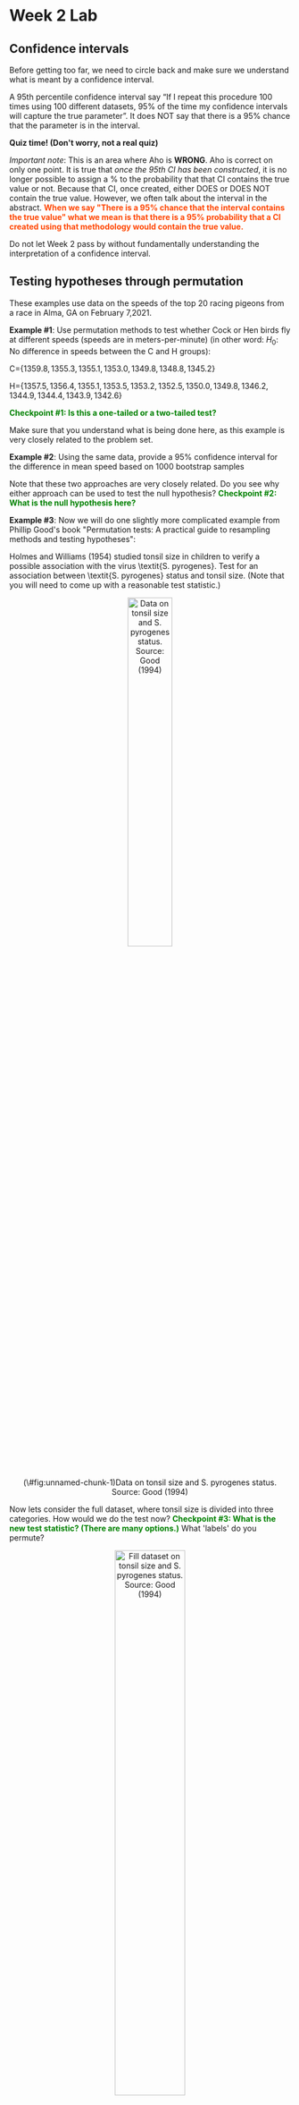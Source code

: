 Week 2 Lab
=============

Confidence intervals
-----------------------

Before getting too far, we need to circle back and make sure we understand what is meant by a confidence interval. 

A 95th percentile confidence interval say “If I repeat this procedure 100 times using 100 different datasets, 95% of the time my confidence intervals will capture the true parameter”. It does NOT say that there is a 95% chance that the parameter is in the interval.

**Quiz time! (Don't worry, not a real quiz)**

*Important note*: This is an area where Aho is **WRONG**. Aho is correct on only one point. It is true that *once the 95th CI has been constructed*, it is no longer possible to assign a $\%$ to the probability that that CI contains the true value or not. Because that CI, once created, either DOES or DOES NOT contain the true value. However, we often talk about the interval in the abstract. **<span style="color: orangered;">When we say "There is a 95$\%$ chance that the interval contains the true value" what we mean is that there is a 95$\%$ probability that a CI created using that methodology would contain the true value.</span>**

Do not let Week 2 pass by without fundamentally understanding the interpretation of a confidence interval. 

Testing hypotheses through permutation
------------------------------------

These examples use data on the speeds of the top 20 racing pigeons from a race in Alma, GA on February 7,2021. 

**Example #1**: Use permutation methods to test whether Cock or Hen birds fly at different speeds (speeds are in meters-per-minute) (in other word: $H_{0}$: No difference in speeds between the C and H groups):

C=$\{1359.8,1355.3,1355.1,1353.0,1349.8,1348.8,1345.2\}$

H=$\{1357.5,1356.4,1355.1,1353.5,1353.2,1352.5,1350.0,1349.8,1346.2,1344.9,1344.4,1343.9,1342.6\}$

**<span style="color: green;">Checkpoint #1: Is this a one-tailed or a two-tailed test?</span>**

Make sure that you understand what is being done here, as this example is very closely related to the problem set.


**Example #2**: Using the same data, provide a 95% confidence interval for the difference in mean speed based on 1000 bootstrap samples

Note that these two approaches are very closely related. Do you see why either approach can be used to test the null hypothesis? **<span style="color: green;">Checkpoint #2: What is the null hypothesis here?</span>**

**Example #3**: Now we will do one slightly more complicated example from Phillip Good's book "Permutation tests: A practical guide to resampling methods and testing hypotheses":

Holmes and Williams (1954) studied tonsil size in children to verify a possible association with the virus \textit{S. pyrogenes}. Test for an association between \textit{S. pyrogenes} status and tonsil size. (Note that you will need to come up with a reasonable test statistic.)

<div class="figure" style="text-align: center">
<img src="Table2categories.png" alt="Data on tonsil size and S. pyrogenes status. Source: Good (1994)" width="40%" />
<p class="caption">(\#fig:unnamed-chunk-1)Data on tonsil size and S. pyrogenes status. Source: Good (1994)</p>
</div>

Now lets consider the full dataset, where tonsil size is divided into three categories. How would we do the test now? **<span style="color: green;">Checkpoint #3: What is the new test statistic? (There are many options.)</span>** What 'labels' do you permute?

<div class="figure" style="text-align: center">
<img src="Table3categories.png" alt="Fill dataset on tonsil size and S. pyrogenes status. Source: Good (1994)" width="50%" />
<p class="caption">(\#fig:unnamed-chunk-2)Fill dataset on tonsil size and S. pyrogenes status. Source: Good (1994)</p>
</div>

Basics of bootstrap and jackknife
------------------------------------

To get started with bootstrap and jackknife techniques, we start by working through a very simple example. First we simulate some data


```r
x<-seq(0,9,by=1)
```

This will constutute our "data". Let's print the result of sampling with replacement to get a sense for it...


```r
table(sample(x,size=length(x),replace=T))
```

```
## 
## 2 3 4 5 6 7 8 9 
## 1 1 2 1 2 1 1 1
```

Now we will write a little script to take bootstrap samples and calculate the means of each of these bootstrap samples


```r
xmeans<-vector(length=1000)
for (i in 1:1000)
  {
  xmeans[i]<-mean(sample(x,replace=T))
  }
```

The actual number of bootstrapped samples is arbitrary *at this point* but there are ways of characterizing the precision of the bootstrap (jackknife-after-bootstrap) which might inform the number of bootstrap samples needed. *In practice*, people tend to pick some arbitrary but large number of bootstrap samples because computers are so fast that it is often easy to draw far more samples than are actually needed. When calculation of the statistic is slow (as might be the case if you are using the samples to construct a phylogeny, for example), then you would need to be more concerned with the number of bootstrap samples. 

First, lets just look at a histogram of the bootstrapped means and plot the actual sample mean on the histogram for comparison



```r
hist(xmeans,breaks=30,col="pink")
abline(v=mean(x),lwd=2)
```

<img src="Week-2-lab_files/figure-html/unnamed-chunk-6-1.png" width="672" />

Calculating bias and standard error
-----------------------------------

From these we can calculate the bias and standard deviation for the mean (which is the "statistic"):

$$
\widehat{Bias_{boot}} = \left(\frac{1}{k}\sum^{k}_{i=1}\theta^{*}_{i}\right)-\hat{\theta}
$$


```r
bias.boot<-mean(xmeans)-mean(x)
bias.boot
```

```
## [1] -0.0499
```

```r
hist(xmeans,breaks=30,col="pink")
abline(v=mean(x),lwd=5,col="black")
abline(v=mean(xmeans),lwd=2,col="yellow")
```

<img src="Week-2-lab_files/figure-html/unnamed-chunk-7-1.png" width="672" />

$$
\widehat{s.e._{boot}} = \sqrt{\frac{1}{k-1}\sum^{k}_{i=1}(\theta^{*}_{i}-\bar{\theta^{*}})^{2}}
$$


```r
se.boot<-sd(xmeans)
```

We can find the confidence intervals in two ways:

Method #1: Assume the bootstrap statistics are normally distributed


```r
LL.boot<-mean(xmeans)-1.96*se.boot #where did 1.96 come from?
UL.boot<-mean(xmeans)+1.96*se.boot
LL.boot
```

```
## [1] 2.651292
```

```r
UL.boot
```

```
## [1] 6.248908
```

Method #2: Simply take the quantiles of the bootstrap statistics


```r
quantile(xmeans,c(0.025,0.975))
```

```
##   2.5%  97.5% 
## 2.7000 6.1025
```

Let's compare this to what we would have gotten if we had used normal distribution theory. First we have to calculate the standard error:


```r
se.normal<-sqrt(var(x)/length(x))
LL.normal<-mean(x)-qt(0.975,length(x)-1)*se.normal
UL.normal<-mean(x)+qt(0.975,length(x)-1)*se.normal
LL.normal
```

```
## [1] 2.334149
```

```r
UL.normal
```

```
## [1] 6.665851
```

In this case, the confidence intervals we got from the normal distribution theory are too wide.

**<span style="color: green;">Checkpoint #4: Does it make sense why the normal distribution theory intervals are too wide?</span>** Because the original were were uniformly distributed, the data has higher variance than would be expected and therefore the standard error is higher than would be expected.

There are two packages that provide functions for bootstrapping, 'boot' and 'boostrap'. We will start by using the 'bootstrap' package, which was originally designed for Efron and Tibshirani's monograph on the bootstrap. 

To test the main functionality of the 'bootstrap' package, we will use the data we already have. The 'bootstrap' function requires the input of a user-defined function to calculate the statistic of interest. Here I will write a function that calculates the mean of the input values.


```r
library(bootstrap)
theta<-function(x)
  {
    mean(x)
  }
results<-bootstrap(x=x,nboot=1000,theta=theta)
results
```

```
## $thetastar
##    [1] 4.0 5.3 4.3 4.7 4.3 5.0 4.1 4.2 6.2 5.2 5.4 4.5 5.1 5.1 4.5 5.0 4.2 4.9
##   [19] 4.0 6.7 3.2 3.9 5.5 4.5 4.6 3.2 6.2 3.5 3.9 5.2 4.5 4.4 5.2 3.9 4.0 5.8
##   [37] 4.8 3.8 4.8 3.3 5.7 5.1 7.2 3.4 5.3 3.8 3.0 4.8 5.0 3.1 4.0 3.3 5.8 4.0
##   [55] 3.8 5.3 5.2 5.9 3.8 3.1 4.5 5.1 3.4 4.5 2.4 6.2 4.7 3.6 5.8 4.8 3.6 4.6
##   [73] 3.9 4.2 2.8 3.9 3.8 5.9 6.1 2.1 4.3 5.0 5.1 3.4 2.9 3.4 5.4 1.8 4.3 4.9
##   [91] 4.9 5.9 3.6 5.2 4.1 6.2 5.5 3.8 5.4 3.8 3.7 6.4 4.5 4.4 3.4 4.6 4.7 3.3
##  [109] 4.4 5.5 4.1 6.0 4.5 5.1 4.0 3.7 4.7 5.8 3.6 4.2 5.1 4.0 3.7 4.7 3.7 5.6
##  [127] 3.7 4.9 4.2 3.9 4.6 4.8 5.5 3.8 4.2 4.6 4.4 4.4 2.8 4.7 5.1 5.3 4.9 5.8
##  [145] 5.1 4.1 4.6 5.0 5.0 5.8 5.1 3.9 5.4 5.5 4.3 4.7 5.4 5.9 4.4 4.9 3.9 3.8
##  [163] 5.1 3.5 4.2 3.8 4.6 4.3 5.5 5.5 4.3 4.5 4.8 3.4 6.3 3.3 4.9 5.2 4.5 4.2
##  [181] 5.1 3.8 5.0 4.5 3.8 5.8 4.8 5.4 5.4 4.6 3.1 2.7 4.3 4.2 5.7 3.9 5.3 5.8
##  [199] 3.9 4.5 3.6 3.2 6.3 5.8 2.8 5.2 4.6 5.1 3.6 4.0 4.3 3.9 4.7 4.1 4.4 2.9
##  [217] 3.8 3.4 6.3 3.5 4.4 6.8 4.6 3.8 4.8 3.6 4.1 4.6 5.3 3.9 3.2 5.7 4.3 5.5
##  [235] 3.7 4.4 6.1 3.9 5.2 4.2 3.7 4.5 4.9 5.3 4.8 5.8 3.7 4.2 3.6 4.3 3.1 5.2
##  [253] 4.4 5.7 3.7 1.9 5.4 4.7 4.9 5.2 5.0 3.5 4.5 4.6 4.9 3.8 4.9 3.7 5.2 3.5
##  [271] 4.0 4.6 4.0 4.5 5.5 4.5 3.0 4.5 4.2 3.7 5.1 5.2 2.9 4.7 5.3 3.8 3.6 5.0
##  [289] 4.5 4.0 4.9 3.8 4.8 3.9 3.2 4.7 4.6 5.7 5.9 4.9 2.9 3.7 6.0 4.9 4.6 4.3
##  [307] 4.3 4.1 6.2 4.4 5.1 6.8 5.0 2.8 2.7 4.7 4.9 5.2 3.2 4.7 4.5 5.0 4.4 4.4
##  [325] 3.6 4.3 4.2 3.5 4.0 3.7 3.6 5.6 6.2 4.9 3.6 3.7 2.8 3.1 3.2 4.7 3.8 3.6
##  [343] 6.1 4.4 5.1 4.7 4.4 5.0 4.6 5.3 4.0 4.0 4.3 4.3 6.3 3.2 3.8 4.5 5.1 3.7
##  [361] 3.5 5.4 5.3 4.8 3.4 5.2 5.5 3.8 5.0 3.8 4.4 5.9 4.6 3.4 5.4 5.0 3.5 2.2
##  [379] 5.2 3.1 4.7 4.7 4.6 4.5 4.0 3.9 4.1 3.7 4.9 3.2 2.4 4.4 5.4 5.0 5.8 4.8
##  [397] 6.1 3.7 5.1 3.5 3.8 4.8 4.9 4.4 5.1 3.8 5.4 5.5 5.1 4.0 5.1 3.6 4.6 5.6
##  [415] 4.9 5.5 4.1 4.8 6.1 6.0 3.8 5.6 5.2 5.9 3.9 3.1 4.6 3.1 4.4 4.3 3.9 4.6
##  [433] 3.5 4.1 6.6 4.9 4.3 3.5 5.7 4.4 5.6 6.1 4.3 3.8 4.9 3.8 5.3 4.0 4.2 6.9
##  [451] 5.6 4.9 4.8 4.8 4.8 2.8 4.0 4.8 4.3 3.5 5.8 5.7 4.0 5.5 4.3 4.4 5.4 4.9
##  [469] 5.0 2.7 4.9 4.0 3.7 5.5 3.9 5.1 2.9 4.6 5.1 4.4 4.2 3.7 5.0 4.4 4.7 4.4
##  [487] 4.8 3.3 5.5 4.8 4.4 4.8 5.3 4.5 5.4 4.3 6.1 4.2 3.8 6.4 3.5 5.1 6.5 5.8
##  [505] 3.6 3.5 4.5 3.8 4.0 3.4 2.9 4.3 5.3 5.6 3.4 5.8 4.3 3.9 4.1 5.3 4.9 4.3
##  [523] 5.1 4.6 4.0 4.5 5.4 4.1 5.0 3.5 6.2 6.5 3.9 3.5 5.7 4.6 3.0 4.9 4.7 5.9
##  [541] 5.0 5.4 4.4 5.8 3.6 4.3 4.3 5.3 5.7 5.2 3.4 4.7 4.9 4.6 2.5 2.6 5.7 3.0
##  [559] 5.2 3.8 4.3 4.2 5.0 5.7 3.9 4.3 4.4 4.7 4.3 4.5 4.4 5.4 4.7 5.5 2.9 3.0
##  [577] 5.3 4.3 4.1 2.9 3.6 6.1 3.9 4.3 3.5 4.7 5.4 3.2 6.1 5.1 4.9 4.2 5.5 5.4
##  [595] 5.3 5.1 4.8 3.6 4.5 4.6 4.4 4.3 4.7 3.7 3.8 3.7 5.0 4.8 5.8 3.8 2.7 5.6
##  [613] 3.4 4.6 4.4 4.3 3.8 3.8 3.0 5.4 2.8 3.9 4.9 3.2 3.9 4.6 3.9 4.1 4.1 2.1
##  [631] 4.7 3.7 3.4 3.3 5.4 6.7 5.6 6.1 4.4 5.0 4.2 3.5 3.1 4.3 5.6 2.7 4.6 3.9
##  [649] 4.6 3.8 6.3 5.2 5.3 2.9 4.4 5.0 3.9 4.5 4.2 4.0 3.5 2.5 5.9 4.8 4.2 4.0
##  [667] 5.9 4.1 4.8 4.7 4.6 4.3 5.7 4.5 4.6 3.0 3.7 3.4 3.9 6.2 4.8 4.9 4.8 7.0
##  [685] 4.4 3.9 4.7 4.9 3.3 3.3 5.1 3.4 3.7 4.1 4.3 4.4 5.3 3.0 3.0 5.1 5.5 5.2
##  [703] 3.0 4.0 4.5 4.5 4.5 4.2 4.5 3.4 3.7 4.0 2.9 5.3 4.8 4.6 3.3 4.7 3.3 7.1
##  [721] 3.3 3.9 2.8 5.3 3.4 4.3 6.1 4.5 5.1 6.4 3.3 3.9 3.6 5.3 6.0 5.3 2.7 5.0
##  [739] 4.4 5.8 5.4 3.9 5.1 5.8 4.4 5.3 3.8 3.5 4.0 4.8 4.7 6.0 4.5 4.3 6.3 3.4
##  [757] 4.4 4.0 3.6 4.8 5.2 5.0 5.0 5.0 4.7 5.9 3.8 3.8 5.6 4.5 5.9 4.0 3.8 4.0
##  [775] 5.3 3.8 4.1 5.2 5.7 5.0 5.5 5.6 3.5 4.3 2.3 5.5 3.1 4.0 4.7 3.6 4.7 4.7
##  [793] 5.8 3.6 4.8 4.1 6.1 4.0 3.7 4.2 5.3 3.2 2.4 6.6 4.8 5.8 5.2 6.4 5.0 4.2
##  [811] 4.1 4.3 3.5 4.3 5.6 4.4 4.3 2.9 4.7 4.7 3.5 4.3 4.3 4.9 2.2 5.6 3.2 2.6
##  [829] 4.3 4.5 5.4 5.6 4.7 3.8 3.0 3.9 4.9 4.8 3.8 4.7 3.6 4.2 4.8 4.2 6.1 3.1
##  [847] 3.7 6.5 4.9 4.4 4.9 2.5 3.1 5.0 5.2 3.6 4.3 4.0 4.7 6.3 3.8 4.3 4.6 3.9
##  [865] 3.6 3.7 4.9 4.0 4.7 5.3 5.0 3.8 4.0 5.4 4.9 5.4 5.8 5.1 3.7 4.0 5.2 2.2
##  [883] 4.9 5.4 4.1 4.0 4.3 5.8 2.8 4.3 4.2 4.9 5.6 5.1 4.9 3.7 4.7 4.5 3.9 4.2
##  [901] 5.8 4.6 5.9 6.6 3.6 4.5 3.8 3.8 5.6 4.3 5.2 5.3 4.4 6.3 4.7 4.6 4.8 4.5
##  [919] 5.7 3.7 5.0 4.5 4.6 3.3 3.9 4.4 3.7 3.3 3.8 4.2 4.4 4.4 4.0 3.8 4.4 3.3
##  [937] 4.1 4.4 5.3 3.6 4.3 4.8 5.3 4.4 3.7 4.5 3.4 5.6 4.5 4.7 5.2 4.8 5.3 3.9
##  [955] 4.1 3.7 4.4 3.8 3.7 4.3 4.4 3.7 4.3 3.7 3.5 5.6 3.2 4.6 4.6 3.8 3.1 4.3
##  [973] 4.7 4.7 5.1 2.6 5.0 4.7 6.4 5.3 3.0 4.7 2.9 4.8 6.1 4.8 4.2 4.6 5.5 3.6
##  [991] 4.6 5.1 2.4 3.5 3.1 6.9 3.3 5.1 6.5 4.2
## 
## $func.thetastar
## NULL
## 
## $jack.boot.val
## NULL
## 
## $jack.boot.se
## NULL
## 
## $call
## bootstrap(x = x, nboot = 1000, theta = theta)
```

```r
quantile(results$thetastar,c(0.025,0.975))
```

```
##  2.5% 97.5% 
##   2.8   6.3
```

Notice that we get exactly what we got last time. This illustrates an important point, which is that the bootstrap functions are often no easier to use than something you could write yourself.

You can also define a function of the bootstrapped statistics (we have been calling this theta) to pull out immediately any summary statistics you are interested in from the bootstrapped thetas.

Here I will write a function that calculates the bias of my estimate of the mean (which is 4.5 [i.e. the mean of the number 0,1,2,3,4,5,6,7,8,9])


```r
bias<-function(x)
  {
  mean(x)-4.5
  }
results<-bootstrap(x=x,nboot=1000,theta=theta,func=bias)
results
```

```
## $thetastar
##    [1] 4.9 5.4 3.2 4.8 3.8 4.9 2.8 4.3 3.5 5.0 4.7 6.3 6.4 3.7 4.8 4.6 5.3 3.4
##   [19] 4.5 4.5 5.8 4.6 5.3 5.0 4.3 5.3 3.2 4.5 5.5 4.1 4.7 4.8 5.0 4.9 4.8 3.7
##   [37] 2.4 5.9 5.6 4.1 3.2 4.2 4.5 3.6 2.9 5.4 3.4 4.7 5.5 3.0 5.0 4.2 5.3 4.3
##   [55] 2.7 4.8 4.7 3.9 3.7 5.5 4.5 4.4 5.3 4.6 4.7 5.5 3.5 5.1 4.2 4.5 5.1 4.0
##   [73] 3.8 4.0 4.1 4.8 2.5 4.4 4.9 4.8 3.6 4.0 4.7 4.2 5.1 3.8 5.1 4.3 4.5 5.5
##   [91] 5.8 3.7 4.0 3.9 5.5 5.1 3.9 2.9 4.6 4.7 4.0 6.1 2.3 4.5 5.6 3.8 3.6 4.7
##  [109] 4.6 5.2 4.4 6.2 5.9 5.1 6.6 4.5 5.1 3.4 4.1 4.5 2.7 3.2 5.6 3.5 6.3 3.5
##  [127] 3.9 2.2 5.5 4.0 5.6 6.3 4.0 3.9 4.4 4.3 3.0 2.8 6.1 4.0 4.4 5.2 3.6 4.2
##  [145] 4.4 4.7 2.9 5.1 4.2 4.7 4.3 4.5 5.0 6.3 4.7 4.6 3.1 4.4 4.1 5.1 2.7 3.7
##  [163] 4.4 3.5 3.0 3.8 4.5 3.1 5.8 4.2 4.4 4.1 4.9 4.3 4.2 5.4 4.9 5.7 4.7 3.4
##  [181] 4.0 3.3 4.5 4.9 3.5 5.3 3.7 6.3 3.8 4.3 5.2 4.0 6.2 3.1 3.3 3.0 4.1 4.7
##  [199] 5.4 5.1 4.2 4.2 4.3 3.5 5.3 5.3 3.3 3.3 5.1 3.3 4.9 3.6 5.0 5.2 4.5 4.7
##  [217] 3.0 3.5 5.2 4.5 2.6 4.6 3.4 1.7 3.8 4.7 5.4 4.2 4.3 5.3 5.1 4.4 5.0 3.4
##  [235] 3.9 3.9 3.0 6.3 3.5 3.1 5.0 5.0 4.2 5.1 3.3 4.8 4.0 5.6 5.6 3.9 4.5 4.5
##  [253] 6.0 3.2 4.7 3.4 3.0 4.4 6.3 4.3 3.9 4.6 3.2 4.5 4.4 5.1 6.1 4.3 4.0 4.3
##  [271] 4.4 6.5 3.0 4.0 3.7 5.1 4.9 6.6 5.2 3.9 4.4 4.4 3.6 4.5 5.9 4.4 4.9 5.2
##  [289] 3.6 4.5 5.0 4.8 6.2 3.2 3.3 4.2 4.8 4.3 5.1 4.0 3.9 4.5 4.9 4.6 5.1 5.7
##  [307] 4.5 4.1 4.6 5.8 4.5 5.4 4.7 5.3 3.8 5.0 4.4 5.8 3.8 6.2 3.6 5.3 4.1 4.3
##  [325] 3.8 4.2 5.0 4.3 3.7 4.9 4.2 3.7 5.2 5.6 5.1 3.4 3.6 6.1 3.9 5.2 5.0 4.4
##  [343] 4.0 3.6 4.6 3.7 3.6 4.9 3.8 4.7 4.1 4.5 4.9 3.9 3.4 3.2 4.6 4.7 3.7 6.0
##  [361] 4.1 3.9 3.6 5.3 4.5 4.3 3.4 3.2 4.5 4.4 5.8 4.4 5.3 3.0 5.3 4.2 4.7 5.1
##  [379] 4.8 4.3 4.7 4.6 5.1 3.0 4.3 5.2 5.9 5.1 4.8 4.4 2.3 4.7 5.8 3.4 4.1 4.4
##  [397] 3.6 4.8 4.6 5.3 6.1 5.2 4.2 2.5 5.1 4.3 5.2 4.0 5.4 5.6 4.1 5.3 3.7 3.6
##  [415] 6.1 5.3 3.9 3.5 4.3 4.0 3.9 4.6 3.7 3.9 4.3 3.9 4.6 3.5 4.9 6.2 4.7 5.3
##  [433] 4.6 4.6 3.8 4.5 3.4 5.1 6.1 4.1 5.7 5.1 4.2 4.3 4.2 4.9 4.9 5.0 5.7 4.3
##  [451] 2.9 4.1 2.9 3.9 4.3 5.7 4.0 4.5 4.7 5.0 5.3 5.0 5.2 4.2 4.7 4.7 4.6 3.6
##  [469] 5.1 4.4 7.2 3.8 4.9 5.9 4.9 4.4 3.8 4.4 5.2 3.2 4.4 4.5 5.0 4.0 5.4 5.1
##  [487] 5.3 4.4 5.9 3.9 5.7 3.9 4.7 3.6 4.9 4.8 4.7 3.4 4.8 5.9 4.4 4.9 3.3 3.7
##  [505] 4.9 3.1 4.0 4.1 4.3 5.1 3.7 4.0 3.4 4.8 6.4 3.4 4.8 4.2 4.9 5.0 4.8 4.8
##  [523] 6.3 5.0 4.3 2.2 5.0 4.5 4.4 5.1 3.7 5.3 5.9 4.4 5.2 5.1 5.2 5.8 3.9 5.5
##  [541] 5.3 4.9 3.5 2.8 3.3 3.0 4.4 5.0 5.4 5.2 3.4 3.8 4.7 5.0 2.7 5.3 5.4 5.4
##  [559] 4.4 3.8 6.3 3.2 6.9 4.3 3.7 3.5 4.1 4.1 4.0 4.2 3.2 4.5 4.2 4.8 3.7 4.4
##  [577] 4.1 3.1 4.9 4.3 5.2 3.9 3.4 5.3 5.4 3.4 6.2 6.2 6.3 4.6 4.7 5.1 5.6 4.7
##  [595] 4.5 5.1 4.8 4.0 4.4 3.8 4.1 5.1 4.6 4.2 5.7 4.9 4.7 3.1 3.9 4.7 5.3 6.5
##  [613] 3.7 3.7 2.3 4.9 5.7 4.9 5.6 3.8 5.4 2.8 3.7 4.8 3.8 5.7 5.9 4.3 4.6 4.0
##  [631] 3.8 4.1 3.9 4.4 4.9 5.2 6.1 2.9 6.7 5.0 4.3 4.2 4.3 5.6 4.0 4.2 3.8 4.2
##  [649] 3.8 3.1 3.7 5.6 5.7 4.2 4.3 3.7 3.7 3.4 4.0 4.9 4.3 4.0 4.4 4.9 3.6 4.4
##  [667] 5.1 5.3 3.8 3.9 4.6 2.7 3.1 3.9 4.2 4.1 3.8 3.7 3.4 4.5 4.0 6.2 4.0 5.1
##  [685] 4.2 4.7 4.6 3.5 4.5 4.5 5.4 5.4 5.9 4.1 6.3 4.5 4.6 6.0 5.9 4.0 4.3 4.5
##  [703] 5.3 4.7 3.9 3.6 4.7 4.4 6.6 1.6 4.1 5.1 5.5 4.5 3.3 3.1 4.9 4.0 2.6 4.1
##  [721] 4.2 5.1 4.4 5.4 4.5 3.8 3.9 2.6 4.4 3.9 3.4 6.0 4.1 5.6 3.2 5.0 6.1 4.2
##  [739] 4.6 3.7 5.3 4.1 4.7 5.0 3.1 4.1 3.4 4.1 5.5 4.7 4.3 5.0 4.3 4.2 5.8 5.0
##  [757] 4.3 5.3 4.5 4.1 5.8 5.5 5.5 5.3 4.3 5.0 5.2 3.7 5.3 4.5 5.2 5.7 4.0 4.0
##  [775] 3.2 4.3 5.0 3.1 4.1 4.0 2.5 4.6 4.2 6.1 4.9 4.6 4.0 3.5 3.6 5.6 4.9 4.7
##  [793] 4.8 5.3 2.7 5.6 4.0 3.7 2.8 4.9 3.5 3.5 2.9 2.9 4.1 4.6 2.2 3.5 4.3 5.3
##  [811] 3.0 4.3 4.2 5.1 5.4 5.9 3.7 4.1 3.8 3.8 4.2 4.2 3.0 5.1 3.8 3.4 4.3 2.9
##  [829] 4.3 3.8 5.1 5.6 5.2 5.0 4.8 2.9 4.3 4.8 4.8 5.4 4.1 3.7 5.2 4.3 3.4 5.1
##  [847] 3.0 4.6 4.5 6.3 3.5 4.0 5.6 3.5 5.2 6.6 5.3 5.2 2.3 4.3 3.6 5.2 4.9 6.9
##  [865] 4.9 2.1 4.4 4.9 3.2 4.2 6.7 2.8 5.5 4.6 2.8 3.4 3.9 5.2 2.3 3.5 5.1 3.3
##  [883] 4.4 5.4 4.6 5.4 3.6 4.6 5.9 4.1 4.5 4.2 4.7 5.1 4.9 3.8 5.1 5.1 5.0 3.7
##  [901] 3.3 4.6 4.0 4.9 3.8 5.5 4.1 2.7 4.1 3.6 5.8 5.4 4.9 4.3 4.2 4.1 4.6 4.9
##  [919] 4.1 5.2 5.3 4.5 4.6 3.3 3.4 5.8 5.2 4.8 4.5 4.1 4.9 5.1 4.5 5.6 3.0 4.5
##  [937] 5.1 4.1 3.8 5.2 5.7 5.3 3.7 5.1 3.7 3.6 3.8 3.8 3.4 3.8 5.3 4.6 4.1 4.6
##  [955] 5.0 5.1 3.9 3.2 4.8 4.7 5.1 4.7 4.5 3.2 4.8 4.9 4.1 4.0 4.8 4.5 5.6 5.6
##  [973] 4.4 4.3 5.1 4.7 4.8 5.3 4.6 4.6 3.3 5.6 4.5 6.0 5.4 4.3 4.2 4.7 4.0 4.5
##  [991] 4.5 4.3 5.8 4.1 3.9 3.8 4.4 4.7 4.6 3.8
## 
## $func.thetastar
## [1] -0.0359
## 
## $jack.boot.val
##  [1]  0.43052326  0.31930836  0.28018293  0.19882698  0.01607143 -0.08179487
##  [7] -0.20027855 -0.32507042 -0.37767584 -0.51934605
## 
## $jack.boot.se
## [1] 0.9313113
## 
## $call
## bootstrap(x = x, nboot = 1000, theta = theta, func = bias)
```

Compare this to 'bias.boot' (our result from above). Why might it not be the same? Try running the same section of code several times. See how the value of the bias ($func.thetastar) jumps around? We should not be surprised by this because we can look at the jackknife-after-bootstrap estimate of the standard error of the function (in this case, that function is the bias) and we can see that it is not so small that we wouldn't expect some variation in these values.

Remember, everything we have discussed today are estimates. The statistic as applied to your data will change with new data, as will the standard error, the confidence intervals - everything! All of these values have sampling distributions and are subject to change if you repeated the procedure with new data.

Note that we can calculate any function of $\theta^{*}$. A simple example would be the 72nd percentile:


```r
perc72<-function(x)
  {
  quantile(x,probs=c(0.72))
  }
results<-bootstrap(x=x,nboot=1000,theta=theta,func=perc72)
results
```

```
## $thetastar
##    [1] 4.8 6.9 4.3 5.3 3.8 3.8 4.4 4.0 4.3 5.7 3.4 4.2 2.2 2.7 4.7 4.4 5.7 5.0
##   [19] 3.6 5.6 2.9 3.6 2.3 3.0 3.9 3.5 4.0 3.8 3.7 3.7 4.8 4.8 5.5 4.6 4.4 5.6
##   [37] 4.3 3.9 4.7 5.2 3.3 5.7 4.9 3.5 4.8 3.8 4.3 3.9 5.6 6.1 4.9 4.1 4.0 3.3
##   [55] 5.1 5.3 3.7 3.5 6.3 4.5 4.0 3.9 4.6 4.9 5.7 4.0 3.6 3.8 4.0 4.2 5.7 2.0
##   [73] 6.5 4.7 6.1 3.6 4.7 3.0 3.6 5.2 4.6 5.9 4.7 4.3 6.1 4.3 3.9 4.5 4.9 4.4
##   [91] 4.4 4.9 5.5 4.2 5.3 3.3 5.1 3.8 4.1 3.8 5.1 4.1 5.5 5.5 2.3 3.6 5.6 5.4
##  [109] 5.2 4.2 3.6 4.5 3.4 3.2 4.6 6.3 6.1 5.2 3.7 5.0 5.7 3.6 4.8 4.2 4.5 5.5
##  [127] 2.9 5.5 4.4 3.3 6.0 4.3 5.3 3.2 4.9 6.2 6.1 3.6 6.5 3.8 4.5 5.2 4.3 5.6
##  [145] 5.2 3.5 5.0 3.2 2.8 3.3 4.5 5.4 4.1 4.5 6.8 4.7 2.9 3.9 5.3 5.7 4.7 5.6
##  [163] 3.2 4.4 4.5 4.6 3.2 5.2 4.0 3.4 3.6 4.8 6.1 4.2 3.9 5.7 5.0 6.1 4.0 5.0
##  [181] 4.1 5.1 4.7 4.7 6.1 3.9 4.8 5.4 4.6 5.7 3.1 4.3 4.5 4.0 4.6 4.3 4.8 3.3
##  [199] 6.2 4.6 3.5 5.6 3.2 4.6 5.9 4.2 3.4 6.0 6.3 3.1 6.0 3.8 3.3 4.2 4.5 4.5
##  [217] 2.0 4.1 4.6 4.3 4.0 4.4 3.5 5.8 4.4 3.8 6.3 4.1 5.0 3.8 5.3 5.5 4.5 5.5
##  [235] 5.9 2.1 2.1 5.8 4.0 3.4 4.0 5.3 5.2 4.9 4.3 3.5 3.4 3.9 4.9 2.6 5.3 5.0
##  [253] 5.4 3.7 6.6 4.7 5.8 3.5 4.4 5.4 4.1 4.2 5.4 4.5 4.5 4.3 5.5 4.3 4.0 4.9
##  [271] 5.3 5.8 5.3 4.5 4.5 5.3 6.0 5.3 3.7 4.1 4.8 4.9 4.2 4.1 4.2 3.9 4.6 4.8
##  [289] 5.4 4.7 3.9 4.7 4.8 4.5 5.9 4.4 6.7 5.3 3.5 5.5 2.9 3.9 4.5 5.1 3.2 5.1
##  [307] 4.2 5.9 4.3 3.6 4.1 4.8 5.7 4.5 4.0 3.8 4.9 5.0 4.0 3.7 5.1 5.2 3.8 4.6
##  [325] 5.0 4.7 3.0 3.3 4.7 5.1 5.5 3.4 3.9 4.9 4.9 4.3 5.5 4.7 3.4 3.3 4.8 3.7
##  [343] 3.8 3.2 4.5 4.0 4.8 6.6 5.1 5.6 5.2 4.3 3.9 4.5 3.0 6.1 5.3 3.4 4.9 4.2
##  [361] 5.3 2.8 4.0 4.5 5.5 3.7 5.1 4.8 4.7 4.2 2.6 5.1 3.9 4.9 3.4 3.6 5.5 4.1
##  [379] 3.9 5.5 5.8 5.1 5.1 3.7 6.0 3.5 5.8 4.6 4.8 4.2 3.6 3.9 7.0 3.9 5.2 3.7
##  [397] 5.4 3.4 5.1 2.6 2.9 3.5 4.6 4.3 4.3 5.6 5.7 5.2 4.4 4.5 4.4 4.2 5.0 3.9
##  [415] 3.5 6.0 3.0 5.4 5.2 4.9 4.8 5.7 3.8 3.9 4.1 4.4 3.1 5.5 3.3 3.7 3.7 4.9
##  [433] 5.5 5.2 4.0 5.5 5.6 4.8 6.1 3.8 6.2 3.0 3.9 5.8 5.4 2.6 4.2 4.8 4.5 5.1
##  [451] 4.2 4.5 5.7 5.9 3.2 5.6 3.2 5.4 4.8 5.6 4.1 3.6 3.7 4.8 3.6 4.9 4.7 4.1
##  [469] 4.3 4.5 5.0 4.7 5.1 4.8 5.0 5.9 4.1 5.8 4.1 6.0 4.1 4.6 2.8 4.4 4.8 3.9
##  [487] 6.0 3.0 2.9 4.2 4.2 3.6 4.3 4.8 4.9 6.0 4.0 5.6 3.0 4.2 5.0 4.1 4.1 5.8
##  [505] 5.2 4.7 5.2 4.0 3.7 5.1 4.3 3.4 5.1 4.1 4.7 4.8 3.7 4.4 5.5 4.8 4.9 2.4
##  [523] 5.2 5.6 5.7 2.3 3.7 5.0 5.1 3.7 4.4 4.4 5.4 4.4 4.7 4.6 3.5 5.2 3.9 4.1
##  [541] 4.6 2.8 4.2 2.7 6.2 3.7 4.6 5.4 3.8 5.3 3.9 3.4 5.5 4.9 3.3 4.8 3.6 4.9
##  [559] 4.9 5.8 3.5 5.4 3.9 3.4 4.6 3.4 4.8 3.9 4.0 5.8 3.4 6.5 4.1 3.4 3.7 3.3
##  [577] 4.8 4.9 3.0 5.1 2.8 6.5 3.8 4.9 4.9 6.4 5.3 4.1 4.6 4.5 5.2 2.5 3.9 4.8
##  [595] 3.3 5.8 3.6 4.9 3.9 4.3 3.3 4.6 3.6 5.1 4.7 5.7 3.4 5.6 4.8 5.0 3.6 4.2
##  [613] 4.2 4.2 4.5 4.7 5.2 4.5 2.9 5.2 5.2 5.7 6.1 3.1 4.4 5.4 4.5 4.0 4.7 6.0
##  [631] 5.0 5.8 4.8 5.1 5.4 4.8 5.0 5.8 3.8 4.8 4.0 4.5 5.1 5.0 5.0 4.1 3.9 5.1
##  [649] 4.5 4.5 5.2 5.5 5.5 4.3 3.8 3.7 4.4 4.6 4.6 3.8 4.2 4.3 5.9 5.4 6.5 3.9
##  [667] 6.0 5.6 3.3 5.4 4.3 4.6 5.5 5.0 3.5 3.9 3.8 4.4 4.6 3.5 3.5 5.8 5.2 5.7
##  [685] 4.1 5.7 4.6 5.8 3.6 3.8 4.6 4.7 5.8 4.8 5.3 4.2 3.3 3.7 4.3 5.1 3.2 3.3
##  [703] 2.9 3.3 6.6 4.9 5.5 5.2 6.1 3.3 4.5 3.9 4.1 3.4 3.6 3.8 3.8 5.6 4.3 3.2
##  [721] 3.6 5.4 5.0 4.0 3.4 4.8 3.4 4.8 4.8 5.5 4.4 5.2 5.0 4.9 5.2 5.2 4.9 4.5
##  [739] 3.5 5.3 6.8 4.6 4.4 3.8 7.0 5.4 5.6 4.0 4.3 5.5 3.7 4.9 3.7 5.7 3.9 5.2
##  [757] 5.2 5.8 5.3 4.6 5.9 5.1 4.9 5.3 4.5 3.9 2.9 4.5 3.2 5.3 2.8 6.3 4.8 4.6
##  [775] 3.1 2.1 5.1 5.7 4.1 4.3 4.2 5.5 2.8 4.0 3.3 4.8 4.3 4.2 4.3 5.2 6.0 3.3
##  [793] 2.9 3.9 3.9 4.6 5.2 5.1 5.6 3.9 6.5 5.3 4.0 4.1 4.8 5.1 4.5 5.2 6.3 3.7
##  [811] 4.3 6.2 5.8 5.1 6.2 5.3 3.8 4.3 2.9 4.0 3.1 4.6 4.5 4.5 4.9 6.2 6.7 3.8
##  [829] 6.4 4.5 4.6 4.9 4.1 6.5 5.2 3.9 4.0 3.9 5.1 4.7 4.9 4.0 4.5 4.7 3.2 5.2
##  [847] 5.0 2.8 4.0 4.6 5.9 4.9 2.6 4.2 4.7 4.2 3.9 6.2 5.3 3.5 4.3 4.2 5.0 6.0
##  [865] 5.0 2.4 5.4 2.7 5.3 5.6 4.4 4.3 5.3 2.8 4.6 4.0 3.8 3.0 3.6 5.9 4.8 4.6
##  [883] 5.9 4.1 4.8 3.3 4.9 5.0 4.5 3.2 4.4 5.7 4.7 5.6 4.0 4.6 4.4 3.8 5.0 5.4
##  [901] 4.0 4.7 3.6 3.8 5.5 5.5 4.8 4.8 4.0 4.4 4.4 5.6 4.3 4.8 5.6 3.2 4.3 4.6
##  [919] 3.2 3.8 4.1 4.2 4.9 4.6 5.2 3.8 3.8 5.4 3.4 4.3 4.8 5.9 5.0 3.1 3.8 3.9
##  [937] 3.6 4.2 4.0 2.1 3.3 4.7 4.1 5.4 3.8 4.1 4.2 4.0 5.1 3.9 4.3 4.4 5.1 5.1
##  [955] 4.3 3.8 2.5 4.5 5.0 5.8 4.9 4.6 4.4 5.8 4.1 3.7 5.0 4.6 3.2 5.1 4.8 4.8
##  [973] 4.3 5.7 5.2 4.3 3.4 4.6 4.7 4.4 4.3 3.6 5.3 6.2 5.1 3.6 4.7 4.5 4.4 4.8
##  [991] 5.6 3.5 3.4 3.4 3.8 3.6 5.4 4.5 4.1 4.8
## 
## $func.thetastar
## 72% 
## 5.1 
## 
## $jack.boot.val
##  [1] 5.5 5.4 5.3 5.4 5.2 5.0 5.0 4.8 4.6 4.5
## 
## $jack.boot.se
## [1] 0.9954396
## 
## $call
## bootstrap(x = x, nboot = 1000, theta = theta, func = perc72)
```

On Tuesday we went over an example in which we bootstrapped the correlation coefficient between LSAT scores and GPA. To do that, we sampled pairs of (LSAT,GPA) data with replacement. Here is a little script that would do something like that using (X,Y) data that are independently drawn from the normal distribution


```r
xdata<-matrix(rnorm(30),ncol=2)
```

Everyone's data is going to be different. With such a small sample size, it would be easy to get a positive or negative correlation by random change, but on average across everyone's datasets, there should be zero correlation because the two columns are drawn independently.


```r
n<-15
theta<-function(x,xdata)
  {
  cor(xdata[x,1],xdata[x,2])
  }
results<-bootstrap(x=1:n,nboot=50,theta=theta,xdata=xdata) 
#NB: xdata is passed to the theta function, not needed for bootstrap function itself
```

Notice the parameters that get passed to the 'bootstrap' function are: (1) the indexes which will be sampled with replacement. This is different that the raw data but the end result is the same because both the indices and the raw data get passed to the function 'theta' (2) the number of bootrapped samples (in this case 50) (3) the function to calculate the statistic (4) the raw data.

Lets look at a histogram of the bootstrapped statistics $\theta^{*}$ and draw a vertical line for the statistic as applied to the original data.


```r
hist(results$thetastar,breaks=30,col="pink")
abline(v=cor(xdata[,1],xdata[,2]),lwd=2)
```

<img src="Week-2-lab_files/figure-html/unnamed-chunk-17-1.png" width="672" />

Parametric bootstrap
---------------------

Let's do one quick example of a parametric bootstrap. We haven't introduced distributions yet (except for the Gaussian, or Normal, distribution, which is the most familiar), so lets spend a few minutes exploring the Gamma distribution, just so we have it to work with for testing out parametric bootstrap. All we need to know is that the Gamma distribution is a continuous, non-negative distribution that takes two parameters, which we call "shape" and "rate". Lets plot a few examples just to see what a Gamma distribution looks like. (Note that the Gamma distribution can be parameterized by "shape" and "rate" OR by "shape" and "scale", where "scale" is just 1/"rate". R will allow you to use either (shape,rate) or (shape,scale) as long as you specify which you are providing.

<img src="Week-2-lab_files/figure-html/unnamed-chunk-18-1.png" width="672" />


Let's generate some fairly sparse data from a Gamma distribution


```r
original.data<-rgamma(10,3,5)
```

and calculate the skew of the data using the R function 'skewness' from the 'moments' package. 


```r
library(moments)
theta<-skewness(original.data)
head(theta)
```

```
## [1] 0.4375835
```

What is skew? Skew describes how assymetric a distribution is. A distribution with a positive skew is a distribution that is "slumped over" to the right, with a right tail that is longer than the left tail. Alternatively, a distribution with negative skew has a longer left tail. Here we are just using it for illustration, as a property of a distribution that you may want to estimate using your data.

Lets use 'fitdistr' to fit a gamma distribution to these data. This function is an extremely handy function that takes in your data, the name of the distribution you are fitting, and some starting values (for the estimation optimizer under the hood), and it will return the parameter values (and their standard errors). We will learn in a couple weeks how R is doing this, but for now we will just use it out of the box. (Because we generated the data, we happen to know that the data are gamma distributed. In general we wouldn't know that, and we will see in a second that our assumption about the shape of the data really does make a difference.)


```r
library(MASS)
fit<-fitdistr(original.data,dgamma,list(shape=1,rate=1))
```

```
## Warning in densfun(x, parm[1], parm[2], ...): NaNs produced

## Warning in densfun(x, parm[1], parm[2], ...): NaNs produced
```

```r
# fit<-fitdistr(original.data,"gamma")
# The second version would also work.
fit
```

```
##     shape       rate  
##   1.734785   4.164349 
##  (0.713731) (1.983705)
```

Now lets sample with replacement from this new distribution and calculate the skewness at each step:


```r
results<-c()
for (i in 1:1000)
  {
  x.star<-rgamma(length(original.data),shape=fit$estimate[1],rate=fit$estimate[2])
  results<-c(results,skewness(x.star))
  }
head(results)
```

```
## [1]  1.1201255  1.0748725 -0.2371960  0.8685136  2.3226662  0.9587821
```

```r
hist(results,breaks=30,col="pink",ylim=c(0,1),freq=F)
```

<img src="Week-2-lab_files/figure-html/unnamed-chunk-22-1.png" width="672" />

Now we have the bootstrap distribution for skewness (the $\theta^{*}$ s), we can compare that to the equivalent non-parametric bootstrap:


```r
results2<-bootstrap(x=original.data,nboot=1000,theta=skewness)
results2
```

```
## $thetastar
##    [1]  0.2898207519  0.4675114931 -0.0064623872  0.2351764045  0.6556261213
##    [6]  0.5090491514  0.9432274766  0.6509536470  0.2386468056  1.6188491829
##   [11]  1.4624191290  0.5041831257  0.0857884113  0.2726716582  0.7539328235
##   [16] -1.0134420768  0.1175200926  0.9569631065  0.2040324337  0.5701825033
##   [21]  0.7215626290  0.5041220624 -0.2617791842  0.4177754708  0.0824297772
##   [26]  0.3999194283  0.6167650489  0.0373203656 -0.0540478503 -0.2843223963
##   [31]  0.0661514864  0.7231751746  1.1016924218  0.4295332900  0.1573273378
##   [36] -0.6137699938  0.4430140973  1.1838519024  1.0178683042  1.0212936694
##   [41] -0.7940797335  0.3592786613  1.1570404724  1.5147526291 -0.0626573107
##   [46]  0.8278364536  0.0926914043  0.2750514897  0.7744017507  0.5790789133
##   [51]  0.4810460286  0.4391883392  0.2562864802 -0.2309776749  1.2201273245
##   [56]  0.5269914298  1.0412251182  0.6863465014  0.9844520959  0.6995299584
##   [61]  0.6420348784  0.6525527016 -0.6982662793  0.6293394674 -0.0481076615
##   [66]  0.5013267856  0.2777814685  0.3791750728 -0.3699381238  0.0676772327
##   [71]  0.8549313411  1.3576499240  0.7898750744  0.0095034679  0.4646620754
##   [76]  1.5986997783  0.1670818460  1.3438413174  0.0700730058  0.1123875696
##   [81]  0.2656780148  0.9367392925  0.4641503963  0.9447470266  0.3423607184
##   [86] -0.0335878821  0.8598236445 -0.1494598981 -0.2119875337  1.2867957225
##   [91]  0.6092653534  0.5594022949 -0.1005566694  1.2677284115  1.3100869781
##   [96]  0.7353488665  1.3788381630 -0.4149332820  0.5752915949 -0.2350610350
##  [101]  0.4332237610  1.0443223124  0.1387780226 -0.3943885631  0.7604390203
##  [106]  0.7292792064  0.6579792541 -1.1577997707  0.7975070170  0.0531097638
##  [111] -0.0926603907  0.3997433278  1.9244003654  0.6322342438  0.2294276471
##  [116]  0.4257075094  0.8159331605 -0.2944511353  0.4831355697  0.6627447202
##  [121] -0.0265865387  1.2980202734 -0.1007318329  0.6332690734  0.8492311026
##  [126] -0.1488892441  1.8016688688  1.3619967211 -0.2133084487  1.1248705770
##  [131]  0.6736371824 -0.2502678645  1.3917222200  0.2045915295  1.9130068706
##  [136]  0.8887502652  1.4254269002  1.1961224427  0.3868935286 -0.1204736022
##  [141]  0.0103406398 -0.2804506966  0.7635645451  0.6470529121  0.7425818793
##  [146] -0.8743106762 -0.0823509070  1.2593180156  0.2173299668  0.4683948796
##  [151]  1.1519303735  2.2476906738  0.4412581175 -0.1455146733 -0.2266239750
##  [156]  0.0456870091  0.1689259159  0.4256066086  0.6885134970  0.1213225566
##  [161]  0.2994977776  0.4799316749  0.0188954387 -0.5066921610  0.8191385239
##  [166]  0.0702192428 -0.6414765346  1.2135674801  0.2378389910  0.2613658274
##  [171]  1.5143033882  1.1524146658  0.6596057104 -0.1466254579 -0.3428357347
##  [176] -0.4944956351  1.1862732420  1.0594787052 -0.0797800386  0.0482954499
##  [181] -0.0836066927  0.5074026557  1.3524337630  0.1050854612  0.7517042882
##  [186] -0.7844545863  0.0864985595  2.1150129359 -0.1552428027  0.8921353682
##  [191]  0.8526798458  0.1896911633  0.3442373427  0.4857586679  0.3296811873
##  [196]  0.0162700336  0.1945725495  0.4344197998  0.6146718838  0.2012476947
##  [201]  1.0245554474  0.0088743622  0.4125740394  0.6128175156  0.5654592079
##  [206]  0.8100934088  1.5423904947  0.4542754858  1.5205073805  1.1376227243
##  [211]  0.1626372462  0.5091330955 -0.1142387630 -0.0375154651  0.6624065152
##  [216]  0.4195920197  0.8838244408  0.8282687338 -0.0349636696  1.1567727999
##  [221] -0.3032021771  1.0274707243 -1.0734018270  0.4010222715 -0.4010485525
##  [226]  0.8561484032 -0.3790693001  1.0958290350  0.9298384182  0.8550770601
##  [231]  0.3960751551  0.1854232924  0.7491849729  1.4438935622  0.8945833861
##  [236]  0.8300383381 -0.0761817576 -0.3428357347  0.5873376817  0.0194365016
##  [241]  0.5387655121  1.0504538503  0.1038738148  0.7367151939  0.7740297415
##  [246]  0.6983220272 -0.3207402871  0.1453280919  1.1772593277  0.1630933205
##  [251]  1.1788142541  0.5140067794 -0.1626150275  1.5039074667  1.1304908809
##  [256]  1.6934904947 -0.5558749015 -0.0042424638  0.2439498353  0.3408939162
##  [261]  0.9053489637  0.5573911456  0.8564007051  0.6142925006 -0.1374803957
##  [266]  0.4805539007  0.9290825730  1.2995097598 -0.1491816991 -0.5896725315
##  [271]  0.3345829500 -0.0711864387  0.9059893882  1.0190257590  0.1330881032
##  [276]  1.0836484843  0.0868160970  1.3619619308  0.0973767862  0.8853286636
##  [281] -0.2881830560  0.1828819549  0.4941516204 -0.3665027877  0.0747763355
##  [286] -0.6812001204  0.4741577612 -0.1162385277  0.2668723425  0.7870853983
##  [291]  0.9602688871  0.4097197656  0.4569489691  0.7644599945  0.4106876682
##  [296]  1.1036516233  0.8379942393  0.1216344638  0.1013965365 -0.2760631531
##  [301]  0.7565058127  0.0539526956  1.0886324947  1.6395165248  0.6850189310
##  [306] -0.1126938562 -0.1608862298  1.3724461818 -0.5828578381 -0.3311050203
##  [311] -0.0009801093  0.3370014443  0.8536977310 -0.1059191137 -0.2477897131
##  [316] -0.0088191721  0.9580400779  0.2429664262 -0.1524790860  1.5125221541
##  [321] -0.2050718016  0.5806701946  0.6955259246 -0.6544301465  0.0248490846
##  [326]  0.9553069004  0.0796694447  1.3696910573  1.2574977836  0.1923233076
##  [331]  0.1319730630  0.7081598384 -0.5541301243  0.8216082554  0.6717966054
##  [336]  0.9528306868  0.9189385880  0.6717463226  0.5958999328  0.2077823021
##  [341] -0.6192398866  0.6924647322  0.4323312299  0.8579700353  0.7447049068
##  [346] -0.1210211863 -0.2288972471  0.1830442118  0.1733769422  0.5857283269
##  [351]  0.4217926249  0.5210227154  0.0314250649 -0.5756333504  1.1440239158
##  [356]  0.7802345985  0.4999260626  0.8580495834  0.8811148329  0.3842433999
##  [361]  0.4162497467  0.6172771997  0.2155016409  1.2265717255 -0.3981676972
##  [366]  0.2866018941  0.6637393282  0.0768770837  0.1377367068  0.4011603292
##  [371]  0.2958055680  1.5783762257 -0.3881629715  1.1372568543  0.5685316443
##  [376]  0.6043296428  1.3917122058 -0.5602876981  0.7410094823 -0.0560474749
##  [381]  0.4337054377  0.8461810423  0.2439458906  0.0760220273 -0.6953534305
##  [386] -0.3806006509  0.5976010285 -0.0066043135 -0.1811562542  0.7175270929
##  [391] -0.0045226339  1.1292298887  1.3151865796  1.4230397112  0.3209326074
##  [396]  0.3894877829  0.6098639227 -0.3440495417  0.0597076986  0.2109079193
##  [401]  0.8858007898  1.8827526361  0.7760282252  0.0597588070  1.7459080005
##  [406]  0.0332971487  0.9560326731 -0.1514452741  1.1506641170  0.2951427869
##  [411] -0.1733464847  0.7337134639  0.6349542263  0.6466043584  1.0571571177
##  [416]  0.2922458605  1.2376697012  0.4885918039  0.8613638041 -0.2581628870
##  [421]  1.0048688471  1.0686705905  0.3690405127  0.0242744499  1.2361443585
##  [426]  0.3345758194  1.2382242601  0.5654847288  0.2578940765 -0.7716655768
##  [431]  0.5289494602  0.3091622084 -0.0567476812  1.1052407032  0.3517885660
##  [436] -0.3357549023 -0.2195433962  1.0141050889  0.2094484178 -0.4208687410
##  [441]  0.5991464774  0.1509582836  0.4806686157  0.5904708539  0.0219489170
##  [446]  0.3603806628  0.0682972083  0.4268480484  0.6466445415  0.2306228746
##  [451]  0.4734048318  1.0429696276 -0.0216828618  1.2821578944  0.9977234759
##  [456] -0.3291211472  0.2449033999 -0.2804999722 -0.3030716965  0.2053600061
##  [461]  1.0299308106  0.5652859172  0.8091135112  0.4544364426 -0.1785038269
##  [466]  0.1552429783  0.0750770209  0.4132026268  0.1880831683  1.0451776259
##  [471] -0.0992543938  0.0304329409  0.1349143822  0.6605563500  0.4103183383
##  [476]  0.5463281249  0.6993249084  0.0976001077 -0.3590686616  1.6762863419
##  [481]  0.6329568227  0.3822448892  1.6664757784 -0.3110197946  0.3869336833
##  [486]  0.5779181678  0.4541419233 -0.1998073120  0.2762884022  1.3885840474
##  [491]  0.6050073265  0.5638591652  0.4543040996  0.5210654426  0.3950159213
##  [496] -0.1708686000  0.9623517224  0.3717051449  0.0175710653  0.0002075923
##  [501]  0.0935082167 -0.4024274141  0.5776768502  0.3236521225  0.2999928875
##  [506]  0.8315042650  0.4043991377  0.3167140639  0.8128071120 -0.9558606296
##  [511]  1.1219842077  0.6336357662  1.1874337750 -0.5798444207  0.1915194299
##  [516]  0.5341446207 -0.2660583209  0.0610415591  0.3513853145 -0.7263154441
##  [521] -0.0990773820  0.9514708417  0.3846729463  1.3187443088  0.1749687763
##  [526]  1.1464403827 -0.6813046280  1.0854094949  0.0593477908  1.0304959974
##  [531] -0.6507340634  1.0153054579  0.3637111964 -0.0576855190  0.7736071346
##  [536]  1.2438563567  0.5876997572  0.6636659948  0.1287596052  0.3496876582
##  [541]  0.3322526707  1.1681026488  0.2268108871 -0.5737518885 -0.0530856225
##  [546]  0.7983068507 -0.1313767905  0.7970491014  0.5222655910  0.4807313551
##  [551]  0.6749344928  0.6733336042  0.0786002540  0.3626368759  0.7357289849
##  [556]  1.0478839796  0.2046968553 -0.1285599364  0.6877205578  0.7293830874
##  [561]  0.2192679102  0.0432574750  1.0529545016 -0.2486121749  0.9206766289
##  [566]  0.1181055202  0.2220751189  0.3447782882  0.5040534441  0.0554772257
##  [571]  0.5527047359  1.1373813010  0.6436273683  0.6018539495  0.6973034419
##  [576]  0.8821140711  2.2086665532  0.2174976462 -0.0345908635  0.8128071120
##  [581] -0.2954316631  1.3968796931  0.4690193142  0.7897201017  0.8621051590
##  [586]  0.4854756804  0.3261378504  1.0477801957  0.1201006608  0.7150725193
##  [591]  0.2192679102 -0.3545530488 -0.5029368753  0.1177283807 -0.1596347669
##  [596] -0.6956040407  0.2624188012  0.9777278270  0.7117081562  1.5692743255
##  [601]  0.2831804894  0.2165565255  1.0419578237  0.5886271850  0.9442722110
##  [606]  0.0957066468  0.1283229881  0.4164775640 -0.0035358955  0.4534361991
##  [611]  0.5950542642  0.8161349765  0.8326575674 -0.3513642762  0.1564680698
##  [616] -0.0381455502 -0.4577224828  1.3553720005 -0.1549088566  0.7614730475
##  [621] -0.2387423636 -0.5355680104  0.3207138800  0.4210931332  0.7132226966
##  [626]  0.7984881109  0.1168153640  2.2086665532  0.4135578646  0.4959598794
##  [631]  0.4028050632  1.0053976022  0.6325582879  1.5509376263  0.4272499680
##  [636]  2.0399198448 -0.1368804632  0.5856937744  0.0283461061  0.5471934760
##  [641]  0.0213723180  0.6266747903  0.6926127525  0.6167650489  0.4993716885
##  [646]  0.5737033163  0.4091616366 -0.1059256336  0.5798254645  0.4609386417
##  [651]  0.4415253539  0.7384102781  0.3967846409 -0.4577874916 -0.1436122874
##  [656] -0.4632218347  0.7226457767  1.0288202979  0.3465200820  0.4158879931
##  [661] -0.1730473710  0.5713250681 -0.3587476196  0.9075904507  0.3057571005
##  [666] -0.0913409859 -0.1514657539  0.8609006023 -0.1250108941  0.6397074429
##  [671]  1.6515224892  0.7661159045  1.2878499706  0.7580762497  0.4844657456
##  [676]  0.0217521676  0.5849978563 -0.0573965079  0.5655436654 -0.4032289594
##  [681] -0.2866566241  0.2340099530  0.8634493158  0.5102282923 -0.3410792176
##  [686]  0.2956173363  1.0110007829  0.2826346546  0.3458151790  0.3638153721
##  [691] -0.0987123586  0.8635156859  1.0536344424  0.9708832079  0.3890876259
##  [696] -0.0027469888  0.2208832362  0.7821852253  0.2438861978  0.9570465839
##  [701]  1.0584122285  0.3158183466  0.5856706994  0.5790429792  0.2586429522
##  [706]  0.5471768418  0.6228552851  0.2232081127  0.9794354153  0.1284714400
##  [711]  0.5832372489 -0.0881433718  1.1044928771  0.3308702187 -0.1882065319
##  [716]  0.4274885956  0.2437277049 -0.2752883923  0.1946305892  0.9022246360
##  [721]  0.9388890490  0.0157626915  0.9958933946  0.2825478941  0.7764898752
##  [726]  0.9716237684  0.1145541042  0.9343283160  0.3103749683  0.2763647935
##  [731]  0.2919094695 -0.1716965215  0.8620737266  0.5041220624  0.6956881361
##  [736]  0.0871194350 -0.7562008578  0.6182767669 -0.5140756940  0.5055829538
##  [741]  0.4894150362 -0.2962131323  0.4011603292  0.9249804922  1.0913278773
##  [746]  0.4671724143 -0.5990452350  1.0682383436  0.4478586148  0.1224982776
##  [751]  1.1004256297  1.1099084898 -0.5251873621  0.2414847607 -0.0590069500
##  [756] -0.4114112046  0.1354464351  0.7746237650 -0.3788097090  0.8881872997
##  [761]  0.9001317724  1.2514060728  0.5681333595 -0.4083596387  0.8831855230
##  [766]  0.3810448178 -0.3665380202 -0.0020100588  0.6595888443  0.8898409613
##  [771]  0.6710529547  1.4665431701  0.5405675527  0.3516004302  0.7309414947
##  [776]  1.2538024927  0.3064087599  0.6602186812  1.1905713772  0.2727936171
##  [781]  1.4873372063  0.5213052980  0.4034780249 -0.0249346630  0.0192679612
##  [786]  0.1873601914  1.7702495597  0.4252542795 -0.5944074501 -0.0389929983
##  [791]  0.0323891478  0.1786528296  0.6069681488  0.3964806508  0.5142905370
##  [796]  0.3607637576  0.2137052382  0.4393888170  0.4339910769 -0.2226686877
##  [801] -0.0024998232  0.4063213748  0.6531310422  0.3705704100  0.7559551692
##  [806]  0.0408743096  0.3011137173 -0.4030061214 -0.3703854117 -0.3633247817
##  [811] -0.4337908140 -0.0558972415  0.2989570101  1.1513392138 -0.3502302670
##  [816]  0.7857627440  0.4609386417  0.6014560920  0.2648421005  0.4554352074
##  [821]  0.4299923179  0.8902238723  0.7823903650 -0.5134919814  0.3868577597
##  [826]  0.0729564399  0.1167646578  0.4600277206  0.3303849354 -0.9616584967
##  [831]  1.0923204030  0.9650446730  0.1385826437  0.7597783734  0.4764560240
##  [836]  0.2218102192 -0.5484772013 -0.2924198075 -0.0520088335  0.0613158337
##  [841]  0.8640125695  0.3653600983  0.6650329996  1.2664877584  0.7629686895
##  [846]  0.4210070880 -0.1698841112  0.4057718927  0.1223803072  0.1699040544
##  [851]  0.2765393075  0.4185987951  1.4589681613  0.4058997449 -0.4782543503
##  [856]  0.4527514749  0.2148956622 -0.5159317363  0.2385827759  0.4260146083
##  [861]  0.2991304963  0.6493825974  0.2623906686 -0.3251116728  1.0652967912
##  [866]  0.9538029571  1.0394110476  0.2345615290 -0.1248359819  0.9244196293
##  [871]  0.4369208800  0.0860712596  0.8527689096  0.5233962211  0.6215431554
##  [876]  0.4789185070  0.0194566828 -0.3293665039  1.8997973680  0.5709609462
##  [881]  1.2189981771  0.0299823361  0.8265257364 -0.0149905403  0.4426514720
##  [886]  0.3654278716  0.2518421887  1.2575190152  0.3198174502  0.8754650979
##  [891]  0.4456649032  0.1796965631 -0.0319165461  0.6153023081  0.1674926100
##  [896]  1.1872471415  0.5929972615  1.1733147110  0.4131683270  0.1443065410
##  [901]  0.7287031763  0.3098101020 -0.1735261134  0.1960662325  0.5755441493
##  [906]  0.5500910467 -0.1684427193 -0.1714092207 -0.2593246099  0.4487398552
##  [911]  0.2097672181  0.6459102906  0.0299331935  0.2593513979  0.8718487845
##  [916]  0.3302851129  0.6833519841 -0.0233934576  0.1275959760 -0.2806333689
##  [921]  0.5203171505  0.0453517092  0.7948234486  0.6885586663  0.3921791575
##  [926]  0.4664383650  0.5341446207  0.2989572735 -0.0238859682  0.6573411826
##  [931]  0.4340189448 -0.2433811080  1.2100736634 -0.4925361293  1.0181114401
##  [936]  0.1904221462  0.5529962388  0.3311055386  0.6089181181 -0.1395349493
##  [941]  1.0368894498 -0.0786324511  0.0532864989  0.3945648733  0.5722144138
##  [946]  0.8126968385  0.4565346389 -0.7135422004 -0.0093077476  0.6909472472
##  [951]  0.6957990507 -0.3481985214  0.5575311945  0.3096917294  0.2726927567
##  [956]  0.2550176082 -0.3411223746  0.1973741703  0.1420198431 -0.5979857859
##  [961]  0.1492755255 -0.1600199888  0.3949941027  1.4658663317 -0.1902974182
##  [966]  1.7807597986  0.3838156559  0.0854393514  0.2344298360  1.2376930912
##  [971]  0.2187409570  1.5032766488  0.4123676319  0.2252911681  0.6517362327
##  [976]  0.0383701562  0.2594670553  0.0282342730  0.1832386670  0.3199151757
##  [981]  1.4567386839 -0.0567374431  0.5065018036  0.2290611909  1.1511568693
##  [986]  0.2540962848  0.2170560945  0.1658713244 -0.0379798497 -0.4206149545
##  [991]  0.9207101740  0.2809299709 -0.0761487983  0.7137382631 -0.0836066927
##  [996] -0.4262607843 -0.1670427618  0.0300300606  0.2263574332 -1.3232534284
## 
## $func.thetastar
## NULL
## 
## $jack.boot.val
## NULL
## 
## $jack.boot.se
## NULL
## 
## $call
## bootstrap(x = original.data, nboot = 1000, theta = skewness)
```

```r
hist(results,breaks=30,col="pink",ylim=c(0,1),freq=F)
hist(results2$thetastar,breaks=30,border="purple",add=T,density=20,col="purple",freq=F)
```

<img src="Week-2-lab_files/figure-html/unnamed-chunk-23-1.png" width="672" />

What would have happened if we would have fit a normal distribution instead of a gamma distribution?


```r
fit2<-fitdistr(original.data,dnorm,start=list(mean=1,sd=1))
```

```
## Warning in densfun(x, parm[1], parm[2], ...): NaNs produced

## Warning in densfun(x, parm[1], parm[2], ...): NaNs produced

## Warning in densfun(x, parm[1], parm[2], ...): NaNs produced

## Warning in densfun(x, parm[1], parm[2], ...): NaNs produced

## Warning in densfun(x, parm[1], parm[2], ...): NaNs produced

## Warning in densfun(x, parm[1], parm[2], ...): NaNs produced

## Warning in densfun(x, parm[1], parm[2], ...): NaNs produced
```

```r
fit2
```

```
##       mean          sd    
##   0.41657945   0.29322927 
##  (0.09272724) (0.06556487)
```

```r
results.norm<-c()
for (i in 1:1000)
  {
  x.star<-rnorm(length(original.data),mean=fit2$estimate[1],sd=fit2$estimate[2])
  results.norm<-c(results.norm,skewness(x.star))
  }
head(results.norm)
```

```
## [1]  0.31434260 -0.74705582 -0.05282655 -0.13679328  0.73314574 -0.63356713
```

```r
hist(results,breaks=30,col="pink",ylim=c(0,1),freq=F)
hist(results.norm,breaks=30,col="lightgreen",freq=F,add=T)
hist(results2$thetastar,breaks=30,border="purple",add=T,density=20,col="purple",freq=F)
```

<img src="Week-2-lab_files/figure-html/unnamed-chunk-24-1.png" width="672" />

All three methods (two parametric and one non-parametric) really do give different distributions for the bootstrapped statistic, so the choice of which method is best depends a lot on the situation, how much data you have, and what you might already know about the underlying distribution.

Jackknifing is just as easy at bootstrapping. Here we will do a trivial example for illustration. We will write a little function for the mean even though you could put the function in directly with 'jackknife(x,mean)'


```r
theta<-function(x)
  {
  mean(x)
  }
x<-seq(0,9,by=1)
results<-jackknife(x=x,theta=theta)
results
```

```
## $jack.se
## [1] 0.9574271
## 
## $jack.bias
## [1] 0
## 
## $jack.values
##  [1] 5.000000 4.888889 4.777778 4.666667 4.555556 4.444444 4.333333 4.222222
##  [9] 4.111111 4.000000
## 
## $call
## jackknife(x = x, theta = theta)
```

**<span style="color: green;">Checkpoint #6: Why do we not have to tell the 'jackknife' function how many replicates to do?</span>**

Let's compare this with what we would have obtained from bootstrapping


```r
results2<-bootstrap(x,1000,theta)
mean(results2$thetastar)-mean(x)  #this is the bias
```

```
## [1] 0.0103
```

```r
sd(results2$thetastar)  #the standard deviation of the theta stars is the SE of the statistic (in this case, the mean)
```

```
## [1] 0.8882076
```


Everything we have done to this point used the R package 'bootstrap' - now lets compare that with the R package 'boot'. To avoid any confusion (a.k.a. masking) between the two packages, I recommend detaching the bootstrap package from the workspace with


```r
detach("package:bootstrap")
```


The 'boot' package is now recommended over the 'bootstrap' package, but they give the same answers and to some extent it is personal preference which one prefers to use.

We will still use the mean as the statistic of interest, but we will have to write a new function for it because the syntax of the 'boot' package is slightly different:


```r
library(boot)
theta<-function(x,index)
  {
  mean(x[index])
  }
boot(x,theta,R=999)
```

```
## 
## ORDINARY NONPARAMETRIC BOOTSTRAP
## 
## 
## Call:
## boot(data = x, statistic = theta, R = 999)
## 
## 
## Bootstrap Statistics :
##     original       bias    std. error
## t1*      4.5 -0.003203203   0.9145724
```

One of the main advantages to the 'boot' package over the 'bootstrap' package is the nicer formatting of the output.

Going back to our original code, lets see how we could reproduce all of these numbers:


```r
table(sample(x,size=length(x),replace=T))
```

```
## 
## 0 1 3 4 5 7 8 
## 1 3 1 1 1 1 2
```

```r
xmeans<-vector(length=1000)
for (i in 1:1000)
  {
  xmeans[i]<-mean(sample(x,replace=T))
  }
mean(x)
```

```
## [1] 4.5
```

```r
bias<-mean(xmeans)-mean(x)
se.boot<-sd(xmeans)
bias
```

```
## [1] -0.0316
```

```r
se.boot
```

```
## [1] 0.9097852
```

Why do our numbers not agree exactly with those of the boot package? This is because our estimates of bias and standard error are just estimates, and they carry with them their own uncertainties. That is one of the reasons we might bother doing jackknife-after-bootstrap.

The 'boot' package has a LOT of functionality. If we have time, we will come back to some of these more complex functions later in the semester as we cover topics like regression and glm.

